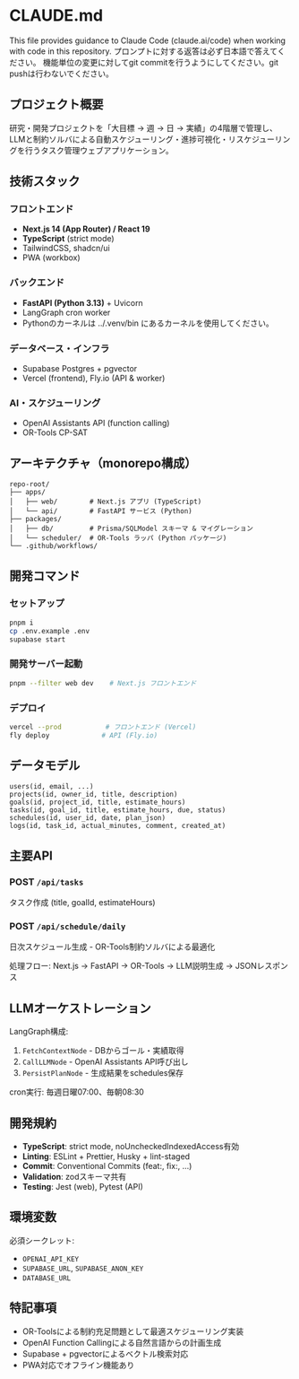# CLAUDE.md

This file provides guidance to Claude Code (claude.ai/code) when working with code in this repository.
プロンプトに対する返答は必ず日本語で答えてください。
機能単位の変更に対してgit commitを行うようにしてください。git pushは行わないでください。

## プロジェクト概要

研究・開発プロジェクトを「大目標 → 週 → 日 → 実績」の4階層で管理し、LLMと制約ソルバによる自動スケジューリング・進捗可視化・リスケジューリングを行うタスク管理ウェブアプリケーション。

## 技術スタック

### フロントエンド
- **Next.js 14 (App Router) / React 19**
- **TypeScript** (strict mode)
- TailwindCSS, shadcn/ui
- PWA (workbox)

### バックエンド
- **FastAPI (Python 3.13)** + Uvicorn
- LangGraph cron worker
- Pythonのカーネルは ../.venv/bin にあるカーネルを使用してください。

### データベース・インフラ
- Supabase Postgres + pgvector
- Vercel (frontend), Fly.io (API & worker)

### AI・スケジューリング
- OpenAI Assistants API (function calling)
- OR-Tools CP-SAT

## アーキテクチャ（monorepo構成）

```
repo-root/
├── apps/
│   ├── web/        # Next.js アプリ (TypeScript)
│   └── api/        # FastAPI サービス (Python)
├── packages/
│   ├── db/         # Prisma/SQLModel スキーマ & マイグレーション
│   └── scheduler/  # OR-Tools ラッパ (Python パッケージ)
└── .github/workflows/
```

## 開発コマンド

### セットアップ
```bash
pnpm i
cp .env.example .env
supabase start
```

### 開発サーバー起動
```bash
pnpm --filter web dev    # Next.js フロントエンド
```

### デプロイ
```bash
vercel --prod           # フロントエンド (Vercel)
fly deploy             # API (Fly.io)
```

## データモデル

```
users(id, email, ...)
projects(id, owner_id, title, description)
goals(id, project_id, title, estimate_hours)
tasks(id, goal_id, title, estimate_hours, due, status)
schedules(id, user_id, date, plan_json)
logs(id, task_id, actual_minutes, comment, created_at)
```

## 主要API

### POST `/api/tasks`
タスク作成 (title, goalId, estimateHours)

### POST `/api/schedule/daily`
日次スケジュール生成 - OR-Tools制約ソルバによる最適化

処理フロー: Next.js → FastAPI → OR-Tools → LLM説明生成 → JSONレスポンス

## LLMオーケストレーション

LangGraph構成:
1. `FetchContextNode` - DBからゴール・実績取得
2. `CallLLMNode` - OpenAI Assistants API呼び出し
3. `PersistPlanNode` - 生成結果をschedules保存

cron実行: 毎週日曜07:00、毎朝08:30

## 開発規約

- **TypeScript**: strict mode, noUncheckedIndexedAccess有効
- **Linting**: ESLint + Prettier, Husky + lint-staged
- **Commit**: Conventional Commits (feat:, fix:, ...)
- **Validation**: zodスキーマ共有
- **Testing**: Jest (web), Pytest (API)

## 環境変数

必須シークレット:
- `OPENAI_API_KEY`
- `SUPABASE_URL`, `SUPABASE_ANON_KEY`  
- `DATABASE_URL`

## 特記事項

- OR-Toolsによる制約充足問題として最適スケジューリング実装
- OpenAI Function Callingによる自然言語からの計画生成
- Supabase + pgvectorによるベクトル検索対応
- PWA対応でオフライン機能あり
